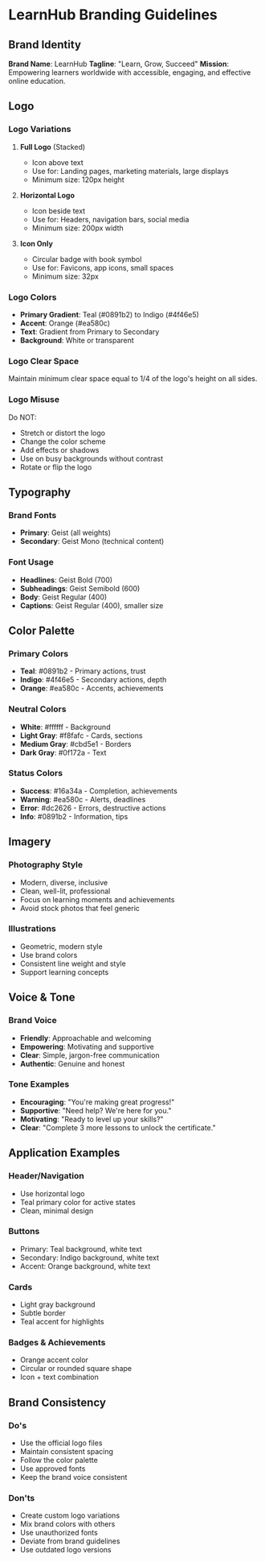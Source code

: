 # LearnHub Branding Guidelines

## Brand Identity

**Brand Name**: LearnHub
**Tagline**: "Learn, Grow, Succeed"
**Mission**: Empowering learners worldwide with accessible, engaging, and effective online education.

## Logo

### Logo Variations

1. **Full Logo** (Stacked)
   - Icon above text
   - Use for: Landing pages, marketing materials, large displays
   - Minimum size: 120px height

2. **Horizontal Logo**
   - Icon beside text
   - Use for: Headers, navigation bars, social media
   - Minimum size: 200px width

3. **Icon Only**
   - Circular badge with book symbol
   - Use for: Favicons, app icons, small spaces
   - Minimum size: 32px

### Logo Colors

- **Primary Gradient**: Teal (#0891b2) to Indigo (#4f46e5)
- **Accent**: Orange (#ea580c)
- **Text**: Gradient from Primary to Secondary
- **Background**: White or transparent

### Logo Clear Space

Maintain minimum clear space equal to 1/4 of the logo's height on all sides.

### Logo Misuse

Do NOT:
- Stretch or distort the logo
- Change the color scheme
- Add effects or shadows
- Use on busy backgrounds without contrast
- Rotate or flip the logo

## Typography

### Brand Fonts

- **Primary**: Geist (all weights)
- **Secondary**: Geist Mono (technical content)

### Font Usage

- **Headlines**: Geist Bold (700)
- **Subheadings**: Geist Semibold (600)
- **Body**: Geist Regular (400)
- **Captions**: Geist Regular (400), smaller size

## Color Palette

### Primary Colors

- **Teal**: #0891b2 - Primary actions, trust
- **Indigo**: #4f46e5 - Secondary actions, depth
- **Orange**: #ea580c - Accents, achievements

### Neutral Colors

- **White**: #ffffff - Background
- **Light Gray**: #f8fafc - Cards, sections
- **Medium Gray**: #cbd5e1 - Borders
- **Dark Gray**: #0f172a - Text

### Status Colors

- **Success**: #16a34a - Completion, achievements
- **Warning**: #ea580c - Alerts, deadlines
- **Error**: #dc2626 - Errors, destructive actions
- **Info**: #0891b2 - Information, tips

## Imagery

### Photography Style

- Modern, diverse, inclusive
- Clean, well-lit, professional
- Focus on learning moments and achievements
- Avoid stock photos that feel generic

### Illustrations

- Geometric, modern style
- Use brand colors
- Consistent line weight and style
- Support learning concepts

## Voice & Tone

### Brand Voice

- **Friendly**: Approachable and welcoming
- **Empowering**: Motivating and supportive
- **Clear**: Simple, jargon-free communication
- **Authentic**: Genuine and honest

### Tone Examples

- **Encouraging**: "You're making great progress!"
- **Supportive**: "Need help? We're here for you."
- **Motivating**: "Ready to level up your skills?"
- **Clear**: "Complete 3 more lessons to unlock the certificate."

## Application Examples

### Header/Navigation
- Use horizontal logo
- Teal primary color for active states
- Clean, minimal design

### Buttons
- Primary: Teal background, white text
- Secondary: Indigo background, white text
- Accent: Orange background, white text

### Cards
- Light gray background
- Subtle border
- Teal accent for highlights

### Badges & Achievements
- Orange accent color
- Circular or rounded square shape
- Icon + text combination

## Brand Consistency

### Do's
- Use the official logo files
- Maintain consistent spacing
- Follow the color palette
- Use approved fonts
- Keep the brand voice consistent

### Don'ts
- Create custom logo variations
- Mix brand colors with others
- Use unauthorized fonts
- Deviate from brand guidelines
- Use outdated logo versions
